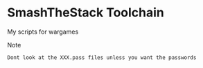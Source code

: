 SmashTheStack Toolchain
=======================

My scripts for wargames

Note
~~~~
Dont look at the XXX.pass files unless you want the passwords
